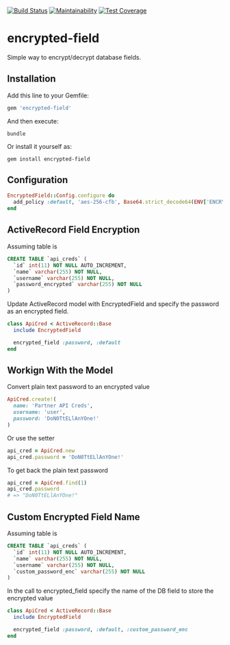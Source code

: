 [![Build Status](https://travis-ci.com/dougyouch/encrypted-field.svg?branch=master)](https://travis-ci.com/dougyouch/encrypted-field)
[![Maintainability](https://api.codeclimate.com/v1/badges/a11c2a2109f99622d677/maintainability)](https://codeclimate.com/github/dougyouch/encrypted-field/maintainability)
[![Test Coverage](https://api.codeclimate.com/v1/badges/a11c2a2109f99622d677/test_coverage)](https://codeclimate.com/github/dougyouch/encrypted-field/test_coverage)

# encrypted-field

Simple way to encrypt/decrypt database fields.

## Installation

Add this line to your Gemfile:
```ruby
gem 'encrypted-field'
```

And then execute:
```console
bundle
```

Or install it yourself as:
```console
gem install encrypted-field
```

## Configuration

```ruby
EncryptedField::Config.configure do
  add_policy :default, 'aes-256-cfb', Base64.strict_decode64(ENV['ENCRYPTION_KEY'])
end
```

## ActiveRecord Field Encryption

Assuming table is
```sql
CREATE TABLE `api_creds` (
  `id` int(11) NOT NULL AUTO_INCREMENT,
  `name` varchar(255) NOT NULL,
  `username` varchar(255) NOT NULL,
  `password_encrypted` varchar(255) NOT NULL
)
```

Update ActiveRecord model with EncryptedField and specify the password as an encrypted field.
```ruby
class ApiCred < ActiveRecord::Base
  include EncryptedField

  encrypted_field :password, :default
end
```

## Workign With the Model

Convert plain text password to an encrypted value
```ruby
ApiCred.create!(
  name: 'Partner API Creds',
  username: 'user',
  password: 'DoN0TtELlAnYOne!'
)
```

Or use the setter
```ruby
api_cred = ApiCred.new
api_cred.password = 'DoN0TtELlAnYOne!'
```

To get back the plain text password
```ruby
api_cred = ApiCred.find(1)
api_cred.password
# => "DoN0TtELlAnYOne!"
```

## Custom Encrypted Field Name

Assuming table is
```sql
CREATE TABLE `api_creds` (
  `id` int(11) NOT NULL AUTO_INCREMENT,
  `name` varchar(255) NOT NULL,
  `username` varchar(255) NOT NULL,
  `custom_password_enc` varchar(255) NOT NULL
)
```

In the call to encrypted_field specify the name of the DB field to store the encrypted value
```ruby
class ApiCred < ActiveRecord::Base
  include EncryptedField

  encrypted_field :password, :default, :custom_password_enc
end
```
